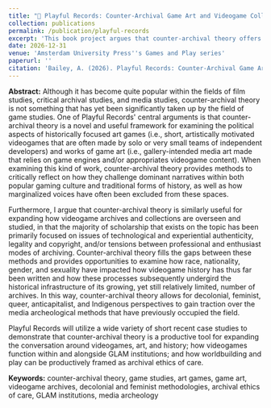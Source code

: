 ```yaml
---
title: "📂 Playful Records: Counter-Archival Game Art and Videogame Collections (forthcoming)"
collection: publications
permalink: /publication/playful-records
excerpt: 'This book project argues that counter-archival theory offers a novel and necessary framework for game studies, providing tools to critically examine how historically focused art games and game art challenge dominant narratives in both gaming culture and traditional history. It further asserts that counter-archival theory expands discussions of videogame archives by addressing how race, gender, sexuality, and colonialism shape the historical infrastructure of these collections, offering decolonial, feminist, queer, and anticapitalist perspectives alongside existing media archeological methods.'
date: 2026-12-31
venue: 'Amsterdam University Press''s Games and Play series'
paperurl: ''
citation: 'Bailey, A. (2026). Playful Records: Counter-Archival Game Art and Videogame Collections. Amsterdam University Press.'
---
```


<b>Abstract:</b> Although it has become quite popular within the fields of film studies, critical archival studies, and media studies, counter-archival theory is not something that has yet been significantly taken up by the field of game studies. One of Playful Records' central arguments is that counter-archival theory is a novel and useful framework for examining the political aspects of historically focused art games (i.e., short, artistically motivated videogames that are often made by solo or very small teams of independent developers) and works of game art (i.e., gallery-intended media art made that relies on game engines and/or appropriates videogame content). When examining this kind of work, counter-archival theory provides methods to critically reflect on how they challenge dominant narratives within both popular gaming culture and traditional forms of history, as well as how marginalized voices have often been excluded from these spaces.

Furthermore, I argue that counter-archival theory is similarly useful for expanding how videogame archives and collections are overseen and studied, in that the majority of scholarship that exists on the topic has been primarily focused on issues of technological and experiential authenticity, legality and copyright, and/or tensions between professional and enthusiast modes of archiving. Counter-archival theory fills the gaps between these methods and provides opportunities to examine how race, nationality, gender, and sexuality have impacted how videogame history has thus far been written and how these processes subsequently undergird the historical infrastructure of its growing, yet still relatively limited, number of archives. In this way, counter-archival theory allows for decolonial, feminist, queer, anticapitalist, and Indigenous perspectives to gain traction over the media archeological methods that have previously occupied the field.

Playful Records will utilize a wide variety of short recent case studies to demonstrate that counter-archival theory is a productive tool for expanding the conversation around videogames, art, and history; how videogames function within and alongside GLAM institutions; and how worldbuilding and play can be productively framed as archival ethics of care.

<b>Keywords:</b> counter-archival theory, game studies, art games, game art, videogame archives, decolonial and feminist methodologies, archival ethics of care, GLAM institutions, media archeology
  
